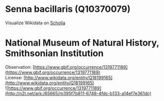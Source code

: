 
Senna bacillaris (Q10370079)
============================
  
Visualize Wikidata on [Scholia](https://scholia.toolforge.org/taxon/Q10370079)
# National Museum of Natural History, Smithsonian Institution
  
Observation: [https://www.gbif.org/occurrence/1319771189](https://www.gbif.org/occurrence/1319771189)  
License: [http://www.wikidata.org/entity/Q18199165](http://www.wikidata.org/entity/Q18199165)  
![https://www.gbif.org/occurrence/1319771189](http://n2t.net/ark:/65665/m395f7b811-6748-4fdc-b133-a14ef7e361dc)